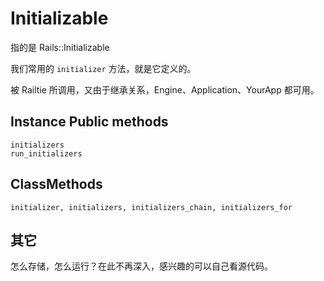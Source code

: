 # Initializable

指的是 Rails::Initializable

我们常用的 `initializer` 方法，就是它定义的。

被 Railtie 所调用，又由于继承关系，Engine、Application、YourApp 都可用。

## Instance Public methods

```
initializers
run_initializers
```

## ClassMethods

```
initializer, initializers, initializers_chain, initializers_for
```

## 其它

怎么存储，怎么运行？在此不再深入，感兴趣的可以自己看源代码。
